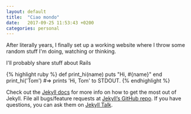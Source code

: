 ```yaml
---
layout: default
title:  "Ciao mondo"
date:   2017-09-25 11:53:43 +0200
categories: personal
---
```

After literally years, I finally set up a working website where I throw some random stuff I'm doing, watching or thinking.

I'll probably share stuff about Rails 














{% highlight ruby %}
def print_hi(name)
  puts "Hi, #{name}"
end
print_hi('Tom')
#=> prints 'Hi, Tom' to STDOUT.
{% endhighlight %}

Check out the [Jekyll docs][jekyll-docs] for more info on how to get the most out of Jekyll. File all bugs/feature requests at [Jekyll’s GitHub repo][jekyll-gh]. If you have questions, you can ask them on [Jekyll Talk][jekyll-talk].

[jekyll-docs]: https://jekyllrb.com/docs/home
[jekyll-gh]:   https://github.com/jekyll/jekyll
[jekyll-talk]: https://talk.jekyllrb.com/
